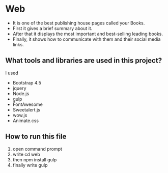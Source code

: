 # Web
* It is one of the best publishing house pages called your Books.
* First it gives a brief summary about it.
* After that it displays the most important and best-selling leading books.
* Finally, it shows how to communicate with them and their social media links.

## What tools and libraries are used in this project?
I used
* Bootstrap 4.5
* jquery
* Node.js
* gulp
* FontAwesome
* Sweetalert.js
* wow.js
* Animate.css

## How to run this file

1. open command prompt
2. write cd web
3. then npm install gulp
4. finally write gulp
